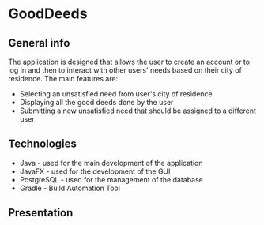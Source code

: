 # GoodDeeds

## General info

The application is designed that allows the user to create an account or to log in and then to interact with other users' needs based on their city of residence.
The main features are:
  - Selecting an unsatisfied need from user's city of residence
  - Displaying all the good deeds done by the user
  - Submitting a new unsatisfied need that should be assigned to a different user
  
## Technologies

- Java - used for the main development of the application
- JavaFX - used for the development of the GUI
- PostgreSQL - used for the management of the database
- Gradle - Build Automation Tool

## Presentation
